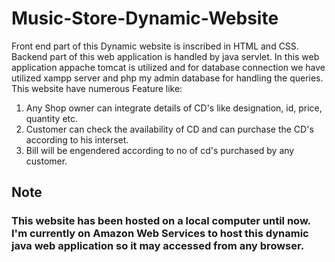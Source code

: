# Music-Store-Dynamic-Website
Front end part of this Dynamic website is inscribed in HTML and CSS. Backend part of this web application is handled by java servlet.
In this web application appache tomcat is utilized and for database connection we have utilized xampp server and php my admin database for handling the queries.
This website have numerous Feature like:
1. Any Shop owner can integrate details of CD's like designation, id, price, quantity etc.
2. Customer can check the availability of CD and can purchase the CD's according to his interset.
3. Bill will be engendered according to no of cd's purchased by any customer.

## Note
### This website has been hosted on a local computer until now. I'm currently on Amazon Web Services to host this dynamic java web application so it may accessed from any browser.
